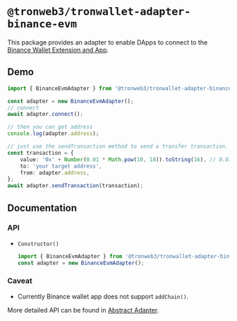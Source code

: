 # `@tronweb3/tronwallet-adapter-binance-evm`

This package provides an adapter to enable DApps to connect to the [Binance Wallet Extension and App](https://www.binance.com/en/binancewallet).

## Demo

```typescript
import { BinanceEvmAdapter } from '@tronweb3/tronwallet-adapter-binance-evm';

const adapter = new BinanceEvmAdapter();
// connect
await adapter.connect();

// then you can get address
console.log(adapter.address);

// just use the sendTransaction method to send a transfer transaction.
const transaction = {
    value: '0x' + Number(0.01 * Math.pow(10, 18)).toString(16), // 0.01 is 0.01ETH
    to: 'your target address',
    from: adapter.address,
};
await adapter.sendTransaction(transaction);
```

## Documentation

### API

-   `Constructor()`

    ```typescript
    import { BinanceEvmAdapter } from '@tronweb3/tronwallet-adapter-binance-evm';
    const adapter = new BinanceEvmAdapter();
    ```

### Caveat
- Currently Binance wallet app does not support `addChain()`.

More detailed API can be found in [Abstract Adapter](https://github.com/tronweb3/tronwallet-adapter/blob/main/packages/adapters/abstract-adapter-evm/README.md).
